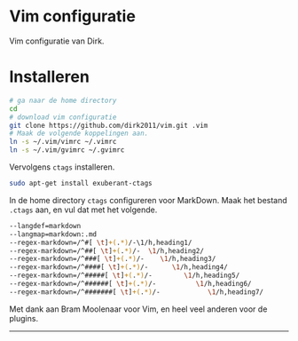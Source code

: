 # Vim configuratie

Vim configuratie van Dirk.

# Installeren

```bash
# ga naar de home directory
cd 
# download vim configuratie
git clone https://github.com/dirk2011/vim.git .vim
# Maak de volgende koppelingen aan.
ln -s ~/.vim/vimrc ~/.vimrc
ln -s ~/.vim/gvimrc ~/.gvimrc
```

Vervolgens `ctags` installeren.
```bash
sudo apt-get install exuberant-ctags
```


In de home directory `ctags` configureren voor MarkDown. Maak het bestand
`.ctags` aan, en vul dat met het volgende.
```bash
--langdef=markdown
--langmap=markdown:.md
--regex-markdown=/^#[ \t]+(.*)/-\1/h,heading1/
--regex-markdown=/^##[ \t]+(.*)/-  \1/h,heading2/
--regex-markdown=/^###[ \t]+(.*)/-    \1/h,heading3/
--regex-markdown=/^####[ \t]+(.*)/-      \1/h,heading4/
--regex-markdown=/^#####[ \t]+(.*)/-        \1/h,heading5/
--regex-markdown=/^######[ \t]+(.*)/-          \1/h,heading6/
--regex-markdown=/^#######[ \t]+(.*)/-            \1/h,heading7/
```

Met dank aan Bram Moolenaar voor Vim, en heel veel anderen voor de plugins.

* * *


